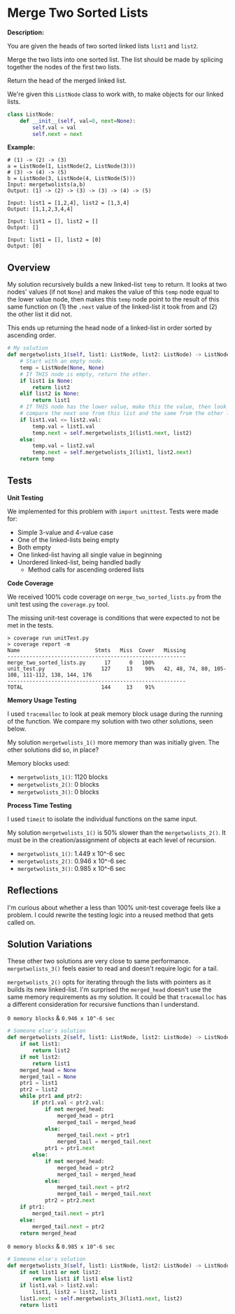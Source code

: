 # Merge Two Sorted Lists

**Description:**

You are given the heads of two sorted linked lists `list1` and `list2`.

Merge the two lists into one sorted list. The list should be made by splicing together the nodes of the first two lists.

Return the head of the merged linked list.

We're given this `ListNode` class to work with, to make objects for our linked lists.

```python
class ListNode:
    def __init__(self, val=0, next=None):
        self.val = val
        self.next = next
```

**Example:**

```
# (1) -> (2) -> (3)
a = ListNode(1, ListNode(2, ListNode(3)))
# (3) -> (4) -> (5)
b = ListNode(3, ListNode(4, ListNode(5)))
Input: mergetwolists(a,b)
Output: (1) -> (2) -> (3) -> (3) -> (4) -> (5)

Input: list1 = [1,2,4], list2 = [1,3,4]
Output: [1,1,2,3,4,4]

Input: list1 = [], list2 = []
Output: []

Input: list1 = [], list2 = [0]
Output: [0]
```

## Overview

My solution recursively builds a new linked-list `temp` to return. It looks at two nodes' values (if not `None`) and makes the value of this `temp` node equal to the lower value node, then makes this `temp` node point to the result of this same function on (1) the `.next` value of the linked-list it took from and (2) the other list it did not.

This ends up returning the head node of a linked-list in order sorted by ascending order. 

```python
# My solution
def mergetwolists_1(self, list1: ListNode, list2: ListNode) -> ListNode:
    # Start with an empty node.
    temp = ListNode(None, None)
    # If THIS node is empty, return the other.
    if list1 is None:
        return list2
    elif list2 is None:
        return list1
    # If THIS node has the lower value, make this the value, then look to
    # compare the next one from this list and the same from the other list.
    if list1.val <= list2.val:
        temp.val = list1.val
        temp.next = self.mergetwolists_1(list1.next, list2)
    else:
        temp.val = list2.val
        temp.next = self.mergetwolists_1(list1, list2.next)
    return temp
```

## Tests

**Unit Testing**

We implemented for this problem with `import unittest`. Tests were made for:
- Simple 3-value and 4-value case
- One of the linked-lists being empty
- Both empty
- One linked-list having all single value in beginning
- Unordered linked-list, being handled badly
  - Method calls for ascending ordered lists


**Code Coverage**

We received 100% code coverage on `merge_two_sorted_lists.py` from the unit test using the `coverage.py` tool.

The missing unit-test coverage is conditions that were expected to not be met in the tests.

```
> coverage run unitTest.py
> coverage report -m 
Name                        Stmts   Miss  Cover   Missing
---------------------------------------------------------
merge_two_sorted_lists.py      17      0   100%
unit_test.py                  127     13    90%   42, 48, 74, 80, 105-108, 111-112, 138, 144, 176
---------------------------------------------------------
TOTAL                         144     13    91%
```

**Memory Usage Testing**

I used `tracemalloc` to look at peak memory block usage during the running of the function. We compare my solution with two other solutions, seen below.

My solution `mergetwolists_1()` more memory than was initially given. The other solutions did so, in place?

Memory blocks used:

- `mergetwolists_1()`: 1120 blocks
- `mergetwolists_2()`: 0 blocks
- `mergetwolists_3()`: 0 blocks


**Process Time Testing**

I used `timeit` to isolate the individual functions on the same input.

My solution `mergetwolists_1()` is 50% slower than the `mergetwolists_2()`. It must be in the creation/assignment of objects at each level of recursion.

- `mergetwolists_1()`: 1.449 x 10^-6 sec
- `mergetwolists_2()`: 0.946 x 10^-6 sec
- `mergetwolists_3()`: 0.985 x 10^-6 sec


## Reflections

I'm curious about whether a less than 100% unit-test coverage feels like a problem. I could rewrite the testing logic into a reused method that gets called on.

## Solution Variations

These other two solutions are very close to same performance. `mergetwolists_3()` feels easier to read and doesn't require logic for a tail.

`mergetwolists_2()` opts for iterating through the lists with pointers as it builds its new linked-list. I'm surprised the `merged_head` doesn't use the same memory requirements as my solution. It could be that `tracemalloc` has a different consideration for recursive functions than I understand.

`0 memory blocks` & `0.946 x 10^-6 sec`
```python
# Someone else's solution
def mergetwolists_2(self, list1: ListNode, list2: ListNode) -> ListNode:
    if not list1:
        return list2
    if not list2:
        return list1
    merged_head = None
    merged_tail = None
    ptr1 = list1
    ptr2 = list2
    while ptr1 and ptr2:
        if ptr1.val < ptr2.val:
            if not merged_head:
                merged_head = ptr1
                merged_tail = merged_head
            else:
                merged_tail.next = ptr1
                merged_tail = merged_tail.next
            ptr1 = ptr1.next
        else:
            if not merged_head:
                merged_head = ptr2
                merged_tail = merged_head
            else:
                merged_tail.next = ptr2
                merged_tail = merged_tail.next
            ptr2 = ptr2.next
    if ptr1:
        merged_tail.next = ptr1
    else:
        merged_tail.next = ptr2
    return merged_head
```

`0 memory blocks` & `0.985 x 10^-6 sec`
```python
# Someone else's solution
def mergetwolists_3(self, list1: ListNode, list2: ListNode) -> ListNode:
    if not list1 or not list2:
        return list1 if list1 else list2
    if list1.val > list2.val:
        list1, list2 = list2, list1
    list1.next = self.mergetwolists_3(list1.next, list2)
    return list1
```
